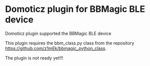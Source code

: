# Domoticz plugin for BBMagic BLE device
Domoticz plugin supported the BBMagic BLE device

This plugin requires the bbm_class.py class from the repository https://github.com/z1mEk/bbmagic_python_class.

The plugin is not ready yet!!!
